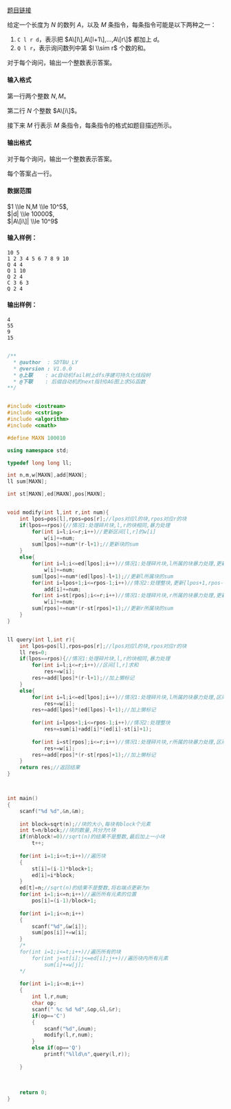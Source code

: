 [题目链接](https://www.acwing.com/problem/content/244/)

给定一个长度为 $N$ 的数列 $A$，以及 $M$ 条指令，每条指令可能是以下两种之一：

1.  `C l r d`，表示把 $A\[l\],A\[l+1\],…,A\[r\]$ 都加上 $d$。
2.  `Q l r`，表示询问数列中第 $l \\sim r$ 个数的和。

对于每个询问，输出一个整数表示答案。

#### 输入格式

第一行两个整数 $N,M$。

第二行 $N$ 个整数 $A\[i\]$。

接下来 $M$ 行表示 $M$ 条指令，每条指令的格式如题目描述所示。

#### 输出格式

对于每个询问，输出一个整数表示答案。

每个答案占一行。

#### 数据范围

$1 \\le N,M \\le 10^5$,  
$|d| \\le 10000$,  
$|A\[i\]| \\le 10^9$

#### 输入样例：

    10 5
    1 2 3 4 5 6 7 8 9 10
    Q 4 4
    Q 1 10
    Q 2 4
    C 3 6 3
    Q 2 4
    

#### 输出样例：

    4
    55
    9
    15


```cpp

/**
  * @author  : SDTBU_LY
  * @version : V1.0.0
  * @上联    : ac自动机fail树上dfs序建可持久化线段树
  * @下联    : 后缀自动机的next指针DAG图上求SG函数
**/


#include <iostream>
#include <cstring>
#include <algorithm>
#include <cmath>

#define MAXN 100010

using namespace std;

typedef long long ll;

int n,m,w[MAXN],add[MAXN];
ll sum[MAXN];

int st[MAXN],ed[MAXN],pos[MAXN];


void modify(int l,int r,int num){
    int lpos=pos[l],rpos=pos[r];//lpos对应l的块,rpos对应r的块
    if(lpos==rpos){//情况1:处理碎片块,l,r的块相同,暴力处理
        for(int i=l;i<=r;i++)//更新区间[l,r]的w[i]
            w[i]+=num;
        sum[lpos]+=num*(r-l+1);//更新块的sum
    }
    else{
        for(int i=l;i<=ed[lpos];i++)//情况1:处理碎片块,l所属的块暴力处理,更新[l,ed[lpos]]块的w[i]
            w[i]+=num;
        sum[lpos]+=num*(ed[lpos]-l+1);//更新l所属块的sum
        for(int i=lpos+1;i<=rpos-1;i++)//情况2:处理整块,更新[lpos+1,rpos-1]整块的add
            add[i]+=num;
        for(int i=st[rpos];i<=r;i++)//情况1:处理碎片块,r所属的块暴力处理,更新[st[rpos],r]块的w[i]
            w[i]+=num;
        sum[rpos]+=num*(r-st[rpos]+1);//更新r所属块的sum
    }
}


ll query(int l,int r){
    int lpos=pos[l],rpos=pos[r];//lpos对应l的块,rpos对应r的块
    ll res=0;
    if(lpos==rpos){//情况1:处理碎片块,l,r的块相同,暴力处理
        for(int i=l;i<=r;i++)//区间[l,r]求和
            res+=w[i];
        res+=add[lpos]*(r-l+1);//加上懒标记
    }
    else{
        for(int i=l;i<=ed[lpos];i++)//情况1:处理碎片块,l所属的块暴力处理,区间[l,ed[lpos]]求和
            res+=w[i];
        res+=add[lpos]*(ed[lpos]-l+1);//加上懒标记
        
        for(int i=lpos+1;i<=rpos-1;i++)//情况2:处理整块
            res+=sum[i]+add[i]*(ed[i]-st[i]+1);
        
        for(int i=st[rpos];i<=r;i++)//情况1:处理碎片块,r所属的块暴力处理,区间[st[rpos],r]求和
            res+=w[i];
        res+=add[rpos]*(r-st[rpos]+1);//加上懒标记  
    }
    return res;//返回结果
}



int main()
{
    scanf("%d %d",&n,&m);
    
    int block=sqrt(n);//块的大小,每块有block个元素
    int t=n/block;//块的数量,共分为t块
    if(n%block!=0)//sqrt(n)的结果不是整数,最后加上一小块
        t++;
    
    for(int i=1;i<=t;i++)//遍历块
    {
        st[i]=(i-1)*block+1;
        ed[i]=i*block;
    }
    ed[t]=n;//sqrt(n)的结果不是整数,将右端点更新为n
    for(int i=1;i<=n;i++)//遍历所有元素的位置
        pos[i]=(i-1)/block+1;
    
    for(int i=1;i<=n;i++)
    {
        scanf("%d",&w[i]);
        sum[pos[i]]+=w[i];
    }    
    /*
    for(int i=1;i<=t;i++)//遍历所有的块
        for(int j=st[i];j<=ed[i];j++)//遍历块内所有元素
            sum[i]+=w[j];
    */
    
    for(int i=1;i<=m;i++)
    {
        int l,r,num;
        char op;
        scanf(" %c %d %d",&op,&l,&r);
        if(op=='C')
        {
            scanf("%d",&num);
            modify(l,r,num);
        }
        else if(op=='Q')
            printf("%lld\n",query(l,r));
    
    }
    
    
    
    return 0;
}
```

